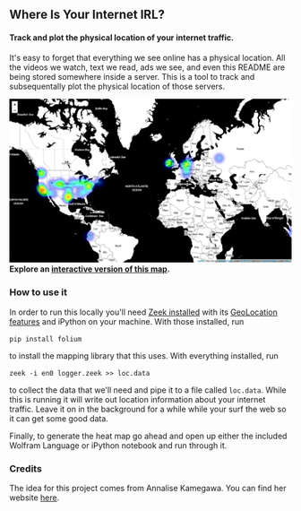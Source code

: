## Where Is Your Internet IRL?

#### Track and plot the physical location of your internet traffic.

It's easy to forget that everything we see online has a physical location. All the videos we watch, text we read, ads we see, and even this README are being stored somewhere inside a server. This is a tool to track and subsequentally plot the physical location of those servers.



![example_map](example_map.jpg)
__Explore an [interactive version of this map](https://zekemedley.github.io/Where-Is-Your-Internet-IRL/index.html).__



### How to use it

In order to run this locally you'll need [Zeek installed](https://docs.zeek.org/en/stable/install/install.html) with its [GeoLocation features](https://docs.zeek.org/en/stable/frameworks/geoip.html#geolocation) and iPython on your machine. With those installed, run

```
pip install folium
```

to install the mapping library that this uses. With everything installed, run

```
zeek -i en0 logger.zeek >> loc.data
```

to collect the data that we'll need and pipe it to a file called `loc.data`. While this is running it will write out location information about your internet traffic. Leave it on in the background for a while while your surf the web so it can get some good data.



Finally, to generate the heat map go ahead and open up either the included Wolfram Language or iPython notebook and run through it.

### Credits

The idea for this project comes from Annalise Kamegawa. You can find her website [here](https://akamegawa98.github.io/hello.html).
